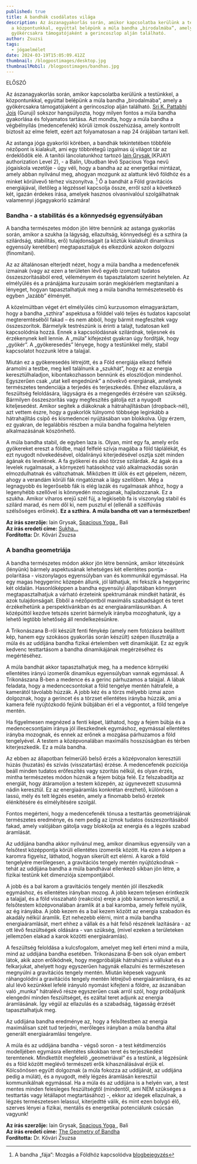 ```yaml
---
published: true
title: A bandhák csodálatos világa
description: Az ászanagyakorlás során, amikor kapcsolatba kerülünk a testünkkel,
  a központunkkal, egyúttal belépünk a múla bandha „birodalmába”, amely a
  gyökércsakra támogatójaként a gerincoszlop alján található.
author: Zsuzsi
tags:
  - jógaelmélet
date: 2024-03-19T15:05:09.412Z
thumbnail: /blogpostimages/desktop.jpg
thumbnailMobil: /blogpostimages/bandhas.jpg
---
```

ELŐSZÓ

Az ászanagyakorlás során, amikor kapcsolatba kerülünk a testünkkel, a központunkkal, egyúttal belépünk a múla bandha „birodalmába”, amely a gyökércsakra támogatójaként a gerincoszlop alján található. [Sri K. Pattabhi Jois](https://bandha.works/blog/astanga-ikonok-sri-k-pattabhi-jois-1-resz/) (Guruji) sokszor hangsúlyozta, hogy milyen fontos a múla bandha gyakorlása és folyamatos tartása. Azt mondta, hogy a múla bandha a végbélnyílás (medencefenék) körüli izmok összehúzása, amely kontrollt biztosít az elme felett, ezért azt folyamatosan a nap 24 órájában tartani kell.

Az astanga jóga gyakorlói körében, a bandhák tekintetében többféle nézőpont is kialakult, ami egy többrétegű izgalmas új világot tár az érdeklődők elé. A tanítói láncolatunkhoz tartozó [Iain Grysak ](https://spaciousyoga.com/iain-grysak/)(KPJAYI authorization Level 2), - a Balin, Ubudban lévő Spacious Yoga nevű jógaiskola vezetője - úgy véli, hogy a bandha az az energetikai mintázat, amely abban nyilvánul meg, ahogyan mozgunk az alattunk lévő földhöz és a minket körülvevő térhez viszonyítva. [^1] Ő a bandhát a Föld gravitációs energiájával, illetőleg a légzéssel kapcsolja össze, erről szól a következő két, igazán érdekes írása, amelyek hasznos olvasnivalóul szolgálhatnak valamennyi jógagyakorló számára!

### Bandha - a stabilitás és a könnyedség egyensúlyában

A bandha természetes módon jön létre bennünk az astanga gyakorlás során, amikor a szukha (a lágyság, ellazultság, könnyedség) és a szthira (a szilárdság, stabilitás, erő) tulajdonságait (a köztük kialakult dinamikus egyensúly keretében) megtapasztaljuk és elkezdünk azokon dolgozni (finomítani).

Az az általánosan elterjedt nézet, hogy a múla bandha a medencefenék izmainak (vagy az ezen a területen lévő egyéb izomzat) tudatos összeszorításából ered, véleményem és tapasztalatom szerint helytelen. Az elmélyülés és a pránájáma kurzusaim során megkísérlem megtanítani a lényeget, hogyan tapasztalhatjuk meg a múla bandha természetesebb és egyben „lazább” élményét.

A közelmúltban véget ért elmélyülés című kurzusomon elmagyaráztam, hogy a bandha „szthira” aspektusa a földdel való teljes és tudatos kapcsolat megteremtéséből fakad – és nem abból, hogy bármit megfeszítek vagy összeszorítok. Bármelyik testrészünk is érinti a talajt, tudatosan kell kapcsolódnia hozzá. Ennek a kapcsolódásnak szilárdnak, teljesnek és érzékenynek kell lennie. A „múla” kifejezést gyakran úgy fordítják, hogy „gyökér”. A „gyökeresedés” lényege, hogy a testünkkel mély, stabil kapcsolatot hozzunk létre a talajjal.

Miután ez a gyökeresedés létrejött, és a Föld energiája elkezd felfelé áramolni a testbe, meg kell találnunk a „szukhát”, hogy ez az energia keresztülhaladjon, kibontakozhasson bennünk és eloszlódjon mindenhol. Egyszerűen csak „utat kell engednünk” a növekvő energiának, amelynek természetes tendenciája a terjedés és terjeszkedés. Ehhez ellazulásra, a feszültség feloldására, lágyságra és a megengedés érzésére van szükség. Bármilyen összeszorítás vagy megfeszítés gátolja ezt a nyugodt kiteljesedést.
Amikor segítek a diákoknak a hátrahajlításban (dropback-nél), azt vettem észre, hogy a gyakorlók túlnyomó többsége leginkább a hátrahajlítás csípő és kismedencei nyújtásában van blokkolva. Úgy érzem, ez gyakran, de legalábbis részben a múla bandha fogalma helytelen alkalmazásának köszönhető.

A múla bandha stabil, de egyben laza is. Olyan, mint egy fa, amely erős gyökereket ereszt a földbe, majd felfelé szívja magába a föld táplálékát, és ezt nyugodt növekedésével, oldalirányú kiterjedésével osztja szét minden ágának és levelének. A fa gyökerei és alsó törzse szilárdak. Az ágak és a levelek rugalmasak, a környezeti hatásokhoz való alkalmazkodás során elmozdulhatnak és változhatnak. Miközben itt ülök és ezt gépelem, nézem, ahogy a verandám körüli fák ringatóznak a lágy szellőben. Még a legnagyobb és legerősebb fák is elég lazák és rugalmasak ahhoz, hogy a legenyhébb szellővel is könnyedén mozogjanak, hajladozzanak. Ez a szukha. Amikor viharos erejű szél fúj, a legkisebb fa is viszonylag stabil és szilárd marad, és nem dől ki, nem pusztul el (ellenáll a szélfúvás szélsőséges erőinek). 
**Ez a szthira.** **A múla bandha ott van a természetben!**

**Az írás szerzője:** Iain Grysak, [Spacious Yoga ](https://spaciousyoga.com), Bali\
**Az írás eredeti címe:** [Sukha…](https://spaciousyoga.com/sukha/)\
**Fordította:** Dr. Kővári Zsuzsa

[^1]: A bandha „fája”: Mozgás a Földhöz kapcsolódva [blogbejegyzés](https://bandha.works/blog/a-bandha-faja-mozgas-a-foldhoz-kapcsolodva/)

### A bandha geometriája

A bandha természetes módon akkor jön létre bennünk, amikor létezésünk (lényünk) bármely aspektusának lehetséges két ellentétes pontja - polaritása - viszonylagos egyensúlyban van és kommunikál egymással. Ha egy magas hegygerinc közepén állunk, jól láthatjuk, mi fekszik a hegygerinc két oldalán. Hasonlóképpen a bandha egyensúlyi állapotában könnyen megtapasztalhatjuk a várható érzeteink spektrumának mindkét határát, és azok tulajdonságait. Ebből a nézőpontból maximális szabadságot és teret érzékelhetünk a perspektívánkban és az energiaáramlásunkban. A középúttól kezdve tetszés szerint bármelyik irányba mozoghatunk, így a lehető legtöbb lehetőség áll rendelkezésünkre.

A Trikonászana B-ről készült fenti fénykép (amely nem fotózásra beállított kép, hanem egy szokásos gyakorlás során készült) szépen illusztrálja a múla és az uddijána bandha fizikai értelemben vett dinamikáját. Ez az egyik kedvenc testtartásom a bandha dinamikájának megérzéséhez és megértéséhez.

A múla bandhát akkor tapasztalhatjuk meg, ha a medence környéki ellentétes irányú izomerők dinamikus egyensúlyban vannak egymással. A Trikonászana B-ben a medence és a gerinc párhuzamos a talajjal. A lábak feladata, hogy a medencecsontokat a föld tengelye mentén hátrafelé, a kamerától távolabb húzzák. A jobb kéz és a törzs mélyebb izmai azon dolgoznak, hogy a gerincet és a törzset ellentétes irányba húzzák, ami a kamera felé nyújtózkodó fejünk búbjában éri el a végpontot, a föld tengelye mentén.

Ha figyelmesen megnézed a fenti képet, láthatod, hogy a fejem búbja és a medencecsontjaim iránya jól illeszkednek egymáshoz, egymással ellentétes irányba mozognak, és ennek az erőnek a mozgása párhuzamos a föld tengelyével. A testem a középvonalában maximális hosszúságban és térben kiterjeszkedik. Ez a múla bandha.

Az ebben az állapotban felmerülő belső érzés a középvonalon keresztüli húzás (huzatás) és szívás (visszatartás) érzése. A medencefenék pozíciója beáll minden tudatos erőfeszítés vagy szorítás nélkül, és olyan érzés, mintha természetes módon húznák a fejem búbja felé. Ez felszabadítja az energiát, hogy átáramoljon a testem közepén, az úgynevezett szusumná nádin keresztül. Ez az energiaáramlás konkrétan érezhető, különösen a lassú, mély és telt légzés esetén, amely a finomabb belső érzetek élénkítésére és elmélyítésére szolgál.

Fontos megérteni, hogy a medencefenék tónusa a testtartás geometriájának természetes eredménye, és nem pedig az izmok tudatos összeszorításából fakad, amely valójában gátolja vagy blokkolja az energia és a légzés szabad áramlását.

Az uddijána bandha akkor nyilvánul meg, amikor dinamikus egyensúly van a felsőtest középpontja körüli ellentétes izomerők között. Ha ezen a képen a karomra figyelsz, láthatod, hogyan sikerült ezt elérni. A karok a föld tengelyére merőlegesen, a gravitációs tengely mentén nyújtózkodnak – tehát az uddijána bandha a múla bandhával ellenkező síkban jön létre, a fizikai testünk két dimenziója szempontjából.

A jobb és a bal karom a gravitációs tengely mentén jól illeszkedik egymáshoz, és ellentétes irányban mozog. A jobb kezem teljesen érintkezik a talajjal, és a föld visszaható (reakciós) ereje a jobb karomon keresztül, a felsőtestem középvonalában áramlik át a bal karomba, amely felfelé nyúlik, az ég irányába. A jobb kezem és a bal kezem között az energia szabadon és akadály nélkül áramlik. Ezt nehezebb elérni, mint a múla bandha energiaáramlását, mert ehhez a vállak és a hát felső részének lazítására - az ott lévő feszültségek oldására - van szükség, (mivel ezeken a területeken jellemzően elakad a karok közötti energiaáramlás).

A feszültség feloldása a kulcsfogalom, amelyet meg kell érteni mind a múla, mind az uddijána bandha esetében. Trikonászana B-ben sok olyan embert látok, akik azon erőlködnek, hogy megpróbálják hátrahúzni a vállukat és a felkarjukat, ahelyett hogy egyszerűen hagynák ellazulni és természetesen megnyúlni a gravitációs tengely mentén. Miután képesek vagyunk ráhangolódni a gravitációs tengely mentén létrejövő energiaáramlásra, és az alul lévő kezünkkel lefelé irányuló nyomást kifejteni a földre, az ászanában való „munka” hátralévő része egyszerűen csak arról szól, hogy próbáljunk elengedni minden feszültséget, és ezáltal teret adjunk az energia áramlásának. Így végül az ellazulás és a szabadság, tágasság érzését tapasztalhatjuk meg.

Az uddijána bandha eredménye az, hogy a felsőtestben az energia maximálisan szét tud terjedni, merőleges irányban a múla bandha által generált energiaáramlási tengelyre.

A múla és az uddijána bandha - végső soron - a test kétdimenziós modelljében egymásra ellentétes síkokban teret és terjeszkedést teremtenek. Mindkettőt megfelelő „geometriával” és a testünk, a légzésünk és a föld között meglévő természeti erők kihasználásával érjük el. Kölcsönösen együtt dolgoznak (a múla fokozza az uddijánát, az uddijána pedig a múlát), és a nyugodt, mély légzés áramlásán keresztül kommunikálnak egymással. Ha a múla és az uddijána is a helyén van, a test mentes minden felesleges feszültségtől (mindentől, ami NEM szükséges a testtartás vagy létállapot megtartásához) -, ekkor az idegek ellazulnak, a légzés természetesen lelassul, kiterjedtté válik, és mint ezen bolygó élő, szerves lényei a fizikai, mentális és energetikai potenciálunk csúcsán vagyunk!

**Az írás szerzője:** Iain Grysak, [Spacious Yoga ](https://spaciousyoga.com), Bali\
**Az írás eredeti címe:** [The Geometry of Bandha](https://spaciousyoga.com/the-geometry-of-bandha/#comments)\
**Fordította:** Dr. Kővári Zsuzsa



